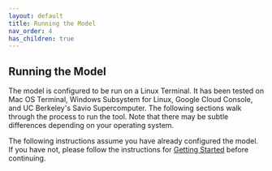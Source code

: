 ```yaml
---
layout: default
title: Running the Model
nav_order: 4
has_children: true
---
```


## Running the Model
The model is configured to be run on a Linux Terminal. It has been tested on Mac OS Terminal, Windows Subsystem for Linux, Google Cloud Console, and UC Berkeley's Savio Supercomputer. The following sections walk through the process to run the tool. Note that there may be subtle differences depending on your operating system.

The following instructions assume you have already configured the model. If you have not, please follow the instructions for [Getting Started](https://echo-air-model.github.io/docs/getting_started/getting_started.html) before continuing.

